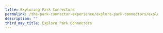 ```yaml
---
title: Exploring Park Connectors
permalink: /the-park-connector-experience/explore-park-connectors/explore/
description: ""
third_nav_title: Explore Park Connectors
---
```

